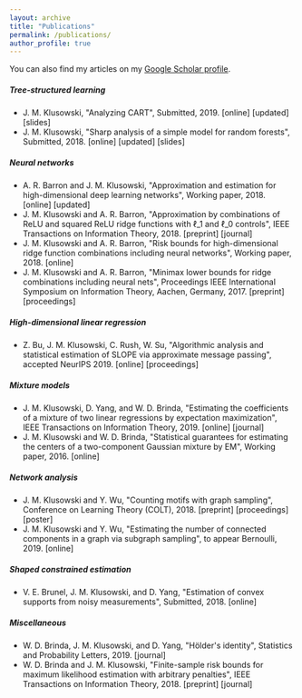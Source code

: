 ```yaml
---
layout: archive
title: "Publications"
permalink: /publications/
author_profile: true
---
```


You can also find my articles on my [Google Scholar profile](https://scholar.google.com/citations?user=4HkhCjsAAAAJ&hl=en).

##### Tree-structured learning

* J. M. Klusowski, "Analyzing CART", Submitted, 2019. [online] [updated] [slides]
* J. M. Klusowski, "Sharp analysis of a simple model for random forests", Submitted, 2018. [online] [updated] [slides]

##### Neural networks

* A. R. Barron and J. M. Klusowski, "Approximation and estimation for high-dimensional deep learning networks", Working paper, 2018. [online] [updated]
* J. M. Klusowski and A. R. Barron, "Approximation by combinations of ReLU and squared ReLU ridge functions with ℓ_1 and ℓ_0 controls", IEEE Transactions on Information Theory, 2018. [preprint] [journal]
* J. M. Klusowski and A. R. Barron, "Risk bounds for high-dimensional ridge function combinations including neural networks", Working paper, 2018. [online]
* J. M. Klusowski and A. R. Barron, "Minimax lower bounds for ridge combinations including neural nets", Proceedings IEEE International Symposium on Information Theory, Aachen, Germany, 2017. [preprint] [proceedings]

##### High-dimensional linear regression

* Z. Bu, J. M. Klusowski, C. Rush, W. Su, "Algorithmic analysis and statistical estimation of SLOPE via approximate message passing", accepted NeurIPS 2019. [online] [proceedings]

##### Mixture models

* J. M. Klusowski, D. Yang, and W. D. Brinda, "Estimating the coefficients of a mixture of two linear regressions by expectation maximization", IEEE Transactions on Information Theory, 2019. [online] [journal]
* J. M. Klusowski and W. D. Brinda, "Statistical guarantees for estimating the centers of a two-component Gaussian mixture by EM", Working paper, 2016. [online]

##### Network analysis

* J. M. Klusowski and Y. Wu, "Counting motifs with graph sampling", Conference on Learning Theory (COLT), 2018. [preprint] [proceedings] [poster]
* J. M. Klusowski and Y. Wu, "Estimating the number of connected components in a graph via subgraph sampling", to appear Bernoulli, 2019. [online]

##### Shaped constrained estimation

* V. E. Brunel, J. M. Klusowski, and D. Yang, "Estimation of convex supports from noisy measurements", Submitted, 2018. [online]

##### Miscellaneous

* W. D. Brinda, J. M. Klusowski, and D. Yang, "Hölder's identity", Statistics and Probability Letters, 2019. [journal]
* W. D. Brinda and J. M. Klusowski, "Finite-sample risk bounds for maximum likelihood estimation with arbitrary penalties", IEEE Transactions on Information Theory, 2018. [preprint] [journal]
